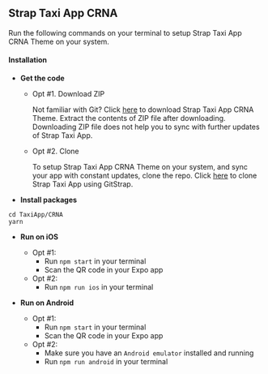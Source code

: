 
## Strap Taxi App CRNA

Run the following commands on your terminal to setup Strap Taxi App CRNA Theme on your system.


#### Installation

*	**Get the code**
	*	Opt #1. Download ZIP

		Not familiar with Git?
		Click [here](http://gitstrap.com/strapmobile/TaxiApp/repository/archive.zip?ref=master) to download Strap Taxi App CRNA Theme.
		Extract the contents of ZIP file after downloading.
		Downloading ZIP file does not help you to sync with further updates of Strap Taxi App.

	*	Opt #2. Clone

		To setup Strap Taxi App CRNA Theme on your system, and sync your app with constant updates, clone the repo.
		Click [here](http://gitstrap.com/strapmobile/TaxiApp) to clone Strap Taxi App using GitStrap.

*	**Install packages**
```
cd TaxiApp/CRNA
yarn
```

*	**Run on iOS**
	*	Opt #1:
		*	Run `npm start` in your terminal
		*	Scan the QR code in your Expo app
	*	Opt #2:
		*	Run `npm run ios` in your terminal


*	**Run on Android**
	*	Opt #1:
		*	Run `npm start` in your terminal
		*	Scan the QR code in your Expo app
	*	Opt #2:
		*	Make sure you have an `Android emulator` installed and running
		*	Run `npm run android` in your terminal